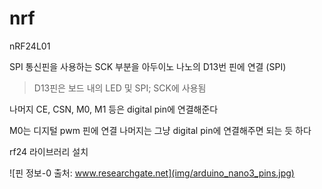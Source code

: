 # nrf
nRF24L01  

SPI 통신핀을 사용하는 SCK 부분을 아두이노 나노의 D13번 핀에 연결 (SPI)   

> D13핀은 보드 내의 LED 및 SPI; SCK에 사용됨  


나머지 CE, CSN, M0, M1 등은 digital pin에 연결해준다 

M0는 디지털 pwm 핀에 연결  나머지는 그냥 digital pin에 연결해주면 되는 듯 하다  

rf24 라이브러리 설치  


![핀 정보-0 출처: www.researchgate.net](img/arduino_nano3_pins.jpg)

